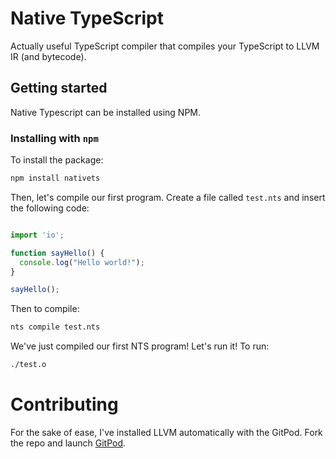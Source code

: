 # Native TypeScript

Actually useful TypeScript compiler that compiles your TypeScript to LLVM IR (and bytecode).

## Getting started

Native Typescript can be installed using NPM.

### Installing with `npm`

To install the package:

```sh
npm install nativets
```

Then, let's compile our first program. Create a file called `test.nts` and insert the following code:

```ts

import 'io';

function sayHello() {
  console.log("Hello world!");
}

sayHello();
```

Then to compile:

```sh
nts compile test.nts
```

We've just compiled our first NTS program! Let's run it! To run:

```sh
./test.o
```

# Contributing

For the sake of ease, I've installed LLVM automatically with the GitPod. Fork the repo and launch [GitPod](https://github.io).
